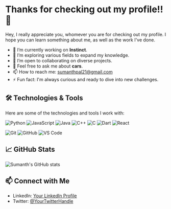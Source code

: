 # Thanks for checking out my profile!! 👋

Hey, I really appreciate you, whomever you are for checking out my profile. I hope you can learn something about me, as well as the work I've done. 

- 🔭 I’m currently working on **Instinct**.
- 🌱 I’m exploring various fields to expand my knowledge.
- 🤝 I’m open to collaborating on diverse projects.
- 💬 Feel free to ask me about **cars**.
- 📫 How to reach me: [sumanthpal21@gmail.com](mailto:sumanthpal21@gmail.com)
- ⚡ Fun fact: I'm always curious and ready to dive into new challenges.

## 🛠️ Technologies & Tools

Here are some of the technologies and tools I work with:

![Python](https://img.shields.io/badge/-Python-3776AB?style=flat&logo=python&logoColor=white)
![JavaScript](https://img.shields.io/badge/-JavaScript-F7DF1E?style=flat&logo=javascript&logoColor=black)
![Java](https://img.shields.io/badge/Java-Intermediate-007396?style=for-the-badge&logo=java&logoColor=white)
![C++](https://img.shields.io/badge/C%2B%2B-Advanced-00599C?style=for-the-badge&logo=cplusplus&logoColor=white)
![C](https://img.shields.io/badge/C-Expert-A8B9CC?style=for-the-badge&logo=c&logoColor=white)
![Dart](https://img.shields.io/badge/Dart-Intermediate-0175C2?style=for-the-badge&logo=dart&logoColor=white)
![React](https://img.shields.io/badge/React-Advanced-61DAFB?style=for-the-badge&logo=react&logoColor=black)

![Git](https://img.shields.io/badge/-Git-F05032?style=flat&logo=git&logoColor=white)
![GitHub](https://img.shields.io/badge/-GitHub-181717?style=flat&logo=github&logoColor=white)
![VS Code](https://img.shields.io/badge/-VS%20Code-007ACC?style=flat&logo=visual-studio-code&logoColor=white)

## 📈 GitHub Stats

![Sumanth's GitHub stats](https://github-readme-stats.vercel.app/api?username=SumanthPal&show_icons=true&theme=radical)

## 📫 Connect with Me

- LinkedIn: [Your LinkedIn Profile](https://www.linkedin.com/in/sumanth-pallamreddy-88271b239/)
- Twitter: [@YourTwitterHandle](https://x.com/sumanthpal_)
